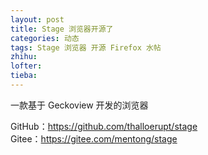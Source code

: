 ```yaml
---
layout: post
title: Stage 浏览器开源了
categories: 动态
tags: Stage 浏览器 开源 Firefox 水帖
zhihu: 
lofter: 
tieba: 
---
```


一款基于 Geckoview 开发的浏览器

GitHub：<https://github.com/thalloerupt/stage>  
Gitee：<https://gitee.com/mentong/stage>
